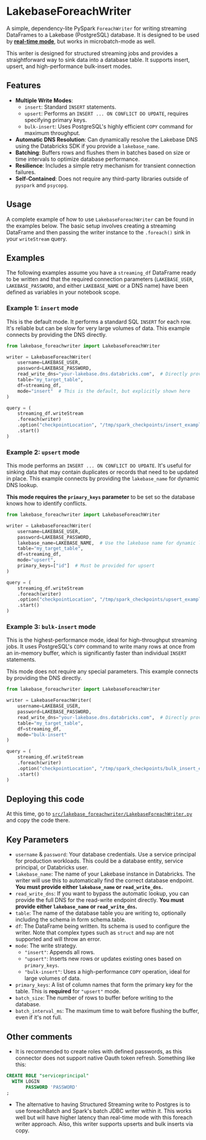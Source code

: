 # LakebaseForeachWriter

A simple, dependency-lite PySpark `ForeachWriter` for writing streaming DataFrames to a Lakebase (PostgreSQL) database. It is designed to be used by **[ real-time mode](https://www.databricks.com/dataaisummit/session/real-time-mode-technical-deep-dive-how-we-built-sub-300-millisecond)**, but works in microbatch-mode as well.

This writer is designed for structured streaming jobs and provides a straightforward way to sink data into a database table. It supports insert, upsert, and high-performance bulk-insert modes.

## Features

-   **Multiple Write Modes**:
    -   `insert`: Standard `INSERT` statements.
    -   `upsert`: Performs an `INSERT ... ON CONFLICT DO UPDATE`, requires specifying primary keys.
    -   `bulk-insert`: Uses PostgreSQL's highly efficient `COPY` command for maximum throughput.
-   **Automatic DNS Resolution**: Can dynamically resolve the Lakebase DNS using the Databricks SDK if you provide a `lakebase_name`.
-   **Batching**: Buffers rows and flushes them in batches based on size or time intervals to optimize database performance.
-   **Resilience**: Includes a simple retry mechanism for transient connection failures.
-   **Self-Contained**: Does not require any third-party libraries outside of `pyspark` and `psycopg`.

## Usage

A complete example of how to use `LakebaseForeachWriter` can be found in the examples below. The basic setup involves creating a streaming DataFrame and then passing the writer instance to the `.foreach()` sink in your `writeStream` query.

## Examples

The following examples assume you have a `streaming_df` DataFrame ready to be written and that the required connection parameters (`LAKEBASE_USER`, `LAKEBASE_PASSWORD`, and either `LAKEBASE_NAME` or a DNS name) have been defined as variables in your notebook scope.

### Example 1: `insert` mode

This is the default mode. It performs a standard SQL `INSERT` for each row. It's reliable but can be slow for very large volumes of data. This example connects by providing the DNS directly.

```python
from lakebase_foreachwriter import LakebaseForeachWriter

writer = LakebaseForeachWriter(
    username=LAKEBASE_USER,
    password=LAKEBASE_PASSWORD,
    read_write_dns="your-lakebase.dns.databricks.com",  # Directly provide the DNS
    table="my_target_table",
    df=streaming_df,
    mode="insert"  # This is the default, but explicitly shown here
)

query = (
    streaming_df.writeStream
    .foreach(writer)
    .option("checkpointLocation", "/tmp/spark_checkpoints/insert_example")
    .start()
)
```

### Example 2: `upsert` mode

This mode performs an `INSERT ... ON CONFLICT DO UPDATE`. It's useful for sinking data that may contain duplicates or records that need to be updated in place. This example connects by providing the `lakebase_name` for dynamic DNS lookup.

**This mode requires the `primary_keys` parameter** to be set so the database knows how to identify conflicts.

```python
from lakebase_foreachwriter import LakebaseForeachWriter

writer = LakebaseForeachWriter(
    username=LAKEBASE_USER,
    password=LAKEBASE_PASSWORD,
    lakebase_name=LAKEBASE_NAME,  # Use the lakebase name for dynamic lookup
    table="my_target_table",
    df=streaming_df,
    mode="upsert",
    primary_keys=["id"]  # Must be provided for upsert
)

query = (
    streaming_df.writeStream
    .foreach(writer)
    .option("checkpointLocation", "/tmp/spark_checkpoints/upsert_example")
    .start()
)
```

### Example 3: `bulk-insert` mode

This is the highest-performance mode, ideal for high-throughput streaming jobs. It uses PostgreSQL's `COPY` command to write many rows at once from an in-memory buffer, which is significantly faster than individual `INSERT` statements.

This mode does not require any special parameters. This example connects by providing the DNS directly.

```python
from lakebase_foreachwriter import LakebaseForeachWriter

writer = LakebaseForeachWriter(
    username=LAKEBASE_USER,
    password=LAKEBASE_PASSWORD,
    read_write_dns="your-lakebase.dns.databricks.com",  # Directly provide the DNS
    table="my_target_table",
    df=streaming_df,
    mode="bulk-insert"
)

query = (
    streaming_df.writeStream
    .foreach(writer)
    .option("checkpointLocation", "/tmp/spark_checkpoints/bulk_insert_example")
    .start()
)
```

## Deploying this code

At this time, go to [`src/lakebase_foreachwriter/LakebaseForeachWriter.py`](src/lakebase_foreachwriter/LakebaseForeachWriter.py) and copy the code there.

## Key Parameters

-   `username` & `password`: Your database credentials. Use a service principal for production workloads. This could be a database entity, service principal, or Databricks user.
-   `lakebase_name`: The name of your Lakebase instance in Databricks. The writer will use this to automatically find the correct database endpoint. **You must provide either `lakebase_name` or `read_write_dns`.**
-   `read_write_dns`: If you want to bypass the automatic lookup, you can provide the full DNS for the read-write endpoint directly. **You must provide either `lakebase_name` or `read_write_dns`.**
-   `table`: The name of the database table you are writing to, optionally including the schema in form schema.table.
-   `df`: The DataFrame being written. Its schema is used to configure the writer. Note that complex types such as `struct` and `map` are not supported and will throw an error.
-   `mode`: The write strategy.
    -   `"insert"`: Appends all rows.
    -   `"upsert"`: Inserts new rows or updates existing ones based on `primary_keys`.
    -   `"bulk-insert"`: Uses a high-performance `COPY` operation, ideal for large volumes of data.
-   `primary_keys`: A list of column names that form the primary key for the table. This is **required** for `"upsert"` mode.
-   `batch_size`: The number of rows to buffer before writing to the database.
-   `batch_interval_ms`: The maximum time to wait before flushing the buffer, even if it's not full. 


## Other comments

- It is recommended to create roles with defined passwords, as this connector does not support native Oauth token refresh. Something like this:
```sql
CREATE ROLE "serviceprincipal"
  WITH LOGIN
       PASSWORD 'PASSWORD'
;
```
- The alternative to having Structured Streaming write to Postgres is to use foreachBatch and Spark's batch JDBC writer within it. This works well but will have higher latency than real-time mode with this foreach writer approach. Also, this writer supports upserts and bulk inserts via copy.